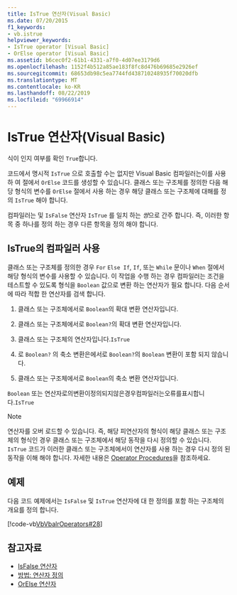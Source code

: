 ```yaml
---
title: IsTrue 연산자(Visual Basic)
ms.date: 07/20/2015
f1_keywords:
- vb.istrue
helpviewer_keywords:
- IsTrue operator [Visual Basic]
- OrElse operator [Visual Basic]
ms.assetid: b6cec0f2-61b1-4331-a7f0-4d07ee3179d6
ms.openlocfilehash: 1152f4b512a85ae183f8fc8d476b69685e2926ef
ms.sourcegitcommit: 68653db98c5ea7744fd438710248935f70020dfb
ms.translationtype: MT
ms.contentlocale: ko-KR
ms.lasthandoff: 08/22/2019
ms.locfileid: "69966914"
---
```

# <a name="istrue-operator-visual-basic"></a>IsTrue 연산자(Visual Basic)
식이 인지 여부를 확인 `True`합니다.  
  
 코드에서 명시적 `IsTrue` 으로 호출할 수는 없지만 Visual Basic 컴파일러는이를 사용 하 여 절에서 `OrElse` 코드를 생성할 수 있습니다. 클래스 또는 구조체를 정의한 다음 해당 형식의 변수를 `OrElse` 절에서 사용 하는 경우 해당 클래스 또는 구조체에 대해를 정의 `IsTrue` 해야 합니다.  
  
 컴파일러는 및 `IsFalse` 연산자 `IsTrue` 를 일치 하는 *쌍*으로 간주 합니다. 즉, 이러한 항목 중 하나를 정의 하는 경우 다른 항목을 정의 해야 합니다.  
  
## <a name="compiler-use-of-istrue"></a>IsTrue의 컴파일러 사용  
 클래스 또는 구조체를 정의한 경우 `For` `Else If`, `If`, 또는 `While` 문이나 `When` 절에서 해당 형식의 변수를 사용할 수 있습니다. 이 작업을 수행 하는 경우 컴파일러는 조건을 테스트할 수 있도록 형식을 `Boolean` 값으로 변환 하는 연산자가 필요 합니다. 다음 순서에 따라 적합 한 연산자를 검색 합니다.  
  
1. 클래스 또는 구조체에서로 `Boolean`의 확대 변환 연산자입니다.  
  
2. 클래스 또는 구조체에서로 `Boolean?`의 확대 변환 연산자입니다.  
  
3. 클래스 또는 구조체의 연산자입니다.`IsTrue`  
  
4. 로 `Boolean?` 의 축소 변환은에서로 `Boolean?`의 `Boolean` 변환이 포함 되지 않습니다.  
  
5. 클래스 또는 구조체에서로 `Boolean`의 축소 변환 연산자입니다.  
  
 `Boolean` 또는 연산자로의변환이정의되지않은경우컴파일러는오류를표시합니다.`IsTrue`  
  
> [!NOTE]
> 연산자를 오버 로드할 수 있습니다. 즉, 해당 피연산자의 형식이 해당 클래스 또는 구조체의 형식인 경우 클래스 또는 구조체에서 해당 동작을 다시 정의할 수 있습니다. `IsTrue` 코드가 이러한 클래스 또는 구조체에서이 연산자를 사용 하는 경우 다시 정의 된 동작을 이해 해야 합니다. 자세한 내용은 [Operator Procedures](../../../visual-basic/programming-guide/language-features/procedures/operator-procedures.md)을 참조하세요.  
  
## <a name="example"></a>예제  
 다음 코드 예제에서는 `IsFalse` 및 `IsTrue` 연산자에 대 한 정의를 포함 하는 구조체의 개요를 정의 합니다.  
  
 [!code-vb[VbVbalrOperators#28](~/samples/snippets/visualbasic/VS_Snippets_VBCSharp/VbVbalrOperators/VB/Class1.vb#28)]  
  
## <a name="see-also"></a>참고자료

- [IsFalse 연산자](../../../visual-basic/language-reference/operators/isfalse-operator.md)
- [방법: 연산자 정의](../../../visual-basic/programming-guide/language-features/procedures/how-to-define-an-operator.md)
- [OrElse 연산자](../../../visual-basic/language-reference/operators/orelse-operator.md)
